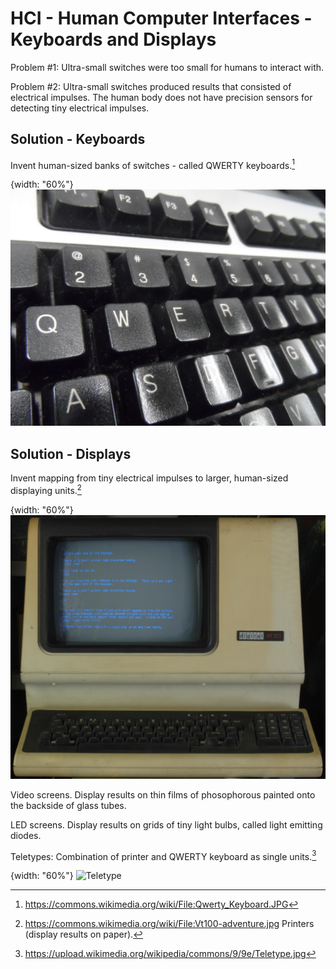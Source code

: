 
# HCI - Human Computer Interfaces - Keyboards and Displays


Problem #1: Ultra-small switches were too small for humans to interact with.

Problem #2: Ultra-small switches produced results that consisted of electrical impulses.  The human body does not have precision sensors for detecting tiny electrical impulses.


## Solution - Keyboards
Invent human-sized banks of switches - called QWERTY keyboards.[^mb]

{width: "60%"}
![Qwerty_Keyboard.JPG](resources/Qwerty_Keyboard.JPG)


[^mb]: https://commons.wikimedia.org/wiki/File:Qwerty_Keyboard.JPG

## Solution - Displays

Invent mapping from tiny electrical impulses to larger, human-sized displaying units.[^vt100]

{width: "60%"}
![Vt100-adventure.jpg](resources/Vt100-adventure.jpg)


[^vt100]:https://commons.wikimedia.org/wiki/File:Vt100-adventure.jpg
Printers (display results on paper).

Video screens.  Display results on thin films of phosophorous painted onto the backside of glass tubes.

LED screens. Display results on grids of tiny light bulbs, called light emitting diodes.

Teletypes: Combination of printer and QWERTY keyboard as single units.[^tty]

{width: "60%"}
![Teletype](resources/Teletype.jpg)

[^tty]:https://upload.wikimedia.org/wikipedia/commons/9/9e/Teletype.jpg
